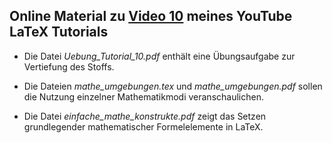 ## Online Material zu [Video 10](https://youtu.be/UPBjKhmMBuQ) meines YouTube LaTeX Tutorials


- Die Datei *Uebung_Tutorial_10.pdf* enthält eine Übungsaufgabe zur
  Vertiefung des Stoffs.

- Die Dateien *mathe_umgebungen.tex* und *mathe_umgebungen.pdf* sollen
  die Nutzung einzelner Mathematikmodi veranschaulichen.

- Die Datei *einfache_mathe_konstrukte.pdf* zeigt das Setzen grundlegender
  mathematischer Formelelemente in LaTeX.
